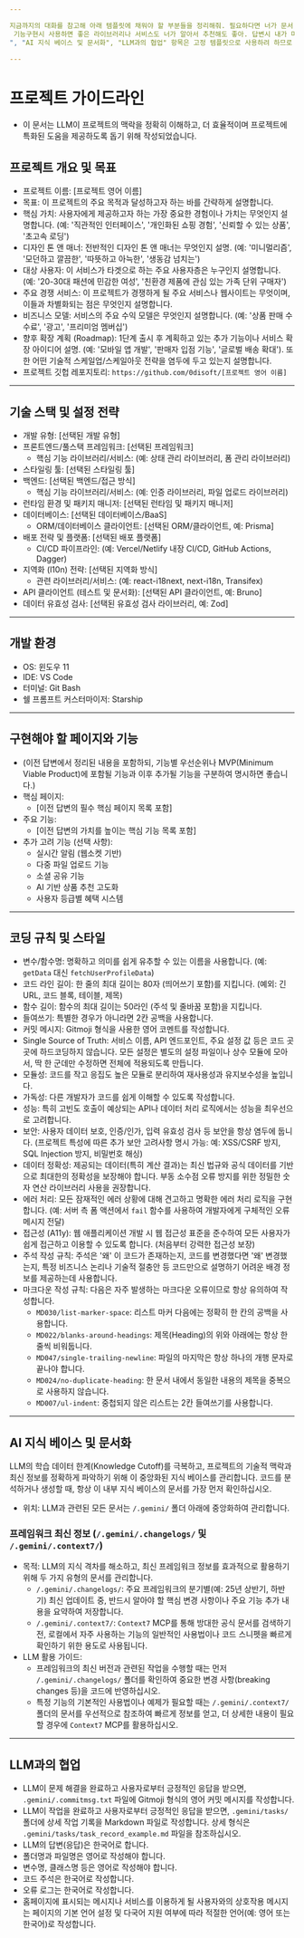 ```yaml
---

지금까지의 대화를 참고해 아래 템플릿에 채워야 할 부분들을 정리해줘. 필요하다면 너가 문서 형식을 임의적으로 필요한만큼 추가하거나 수정해도 상관없고 아까 답변과 다르게 생각이 바뀌어 변경사항이 있다면 수정해도 좋음.
 기능구현시 사용하면 좋은 라이브러리나 서비스도 너가 알아서 추천해도 좋아. 답변시 내가 마크다운 문법 형식을 눈으로 볼수 있게끔 하고, 너가 답변한 것에 복사 붙여넣기 버튼도 내가 사용할 수 있게 해줘. 그래야 .md 파일에 쉽게 붙여넣을수 있으니까. 마크다운 형식 작성시 볼드체(**)는 사용하지마. 필요없는 부분은 적당히 생략하고 작성해도 좋아. "개발 환경", "코딩 규칙 및 스타일
", "AI 지식 베이스 및 문서화", "LLM과의 협업" 항목은 고정 템플릿으로 사용하려 하므로 수정할 필요 없이 그대로 출력하면 돼.

---
```


# 프로젝트 가이드라인

* 이 문서는 LLM이 프로젝트의 맥락을 정확히 이해하고, 더 효율적이며 프로젝트에 특화된 도움을 제공하도록 돕기 위해 작성되었습니다.

## 프로젝트 개요 및 목표

* 프로젝트 이름: [프로젝트 영어 이름]
* 목표: 이 프로젝트의 주요 목적과 달성하고자 하는 바를 간략하게 설명합니다.
* 핵심 가치: 사용자에게 제공하고자 하는 가장 중요한 경험이나 가치는 무엇인지 설명합니다. (예: '직관적인 인터페이스', '개인화된 쇼핑 경험', '신뢰할 수 있는 상품', '초고속 로딩')
* 디자인 톤 앤 매너: 전반적인 디자인 톤 앤 매너는 무엇인지 설명. (예: '미니멀리즘', '모던하고 깔끔한', '따뜻하고 아늑한', '생동감 넘치는')
* 대상 사용자: 이 서비스가 타겟으로 하는 주요 사용자층은 누구인지 설명합니다. (예: '20-30대 패션에 민감한 여성', '친환경 제품에 관심 있는 가족 단위 구매자')
* 주요 경쟁 서비스: 이 프로젝트가 경쟁하게 될 주요 서비스나 웹사이트는 무엇이며, 이들과 차별화되는 점은 무엇인지 설명합니다.
* 비즈니스 모델: 서비스의 주요 수익 모델은 무엇인지 설명합니다. (예: '상품 판매 수수료', '광고', '프리미엄 멤버십')
* 향후 확장 계획 (Roadmap): 1단계 출시 후 계획하고 있는 추가 기능이나 서비스 확장 아이디어 설명. (예: '모바일 앱 개발', '판매자 입점 기능', '글로벌 배송 확대'). 또한 어떤 기술적 스케일업/스케일아웃 전략을 염두에 두고 있는지 설명합니다.
* 프로젝트 깃헙 레포지토리: `https://github.com/0disoft/[프로젝트 영어 이름]`

---

## 기술 스택 및 설정 전략

* 개발 유형: [선택된 개발 유형]
* 프론트엔드/풀스택 프레임워크: [선택된 프레임워크]
  * 핵심 기능 라이브러리/서비스: (예: 상태 관리 라이브러리, 폼 관리 라이브러리)
* 스타일링 툴: [선택된 스타일링 툴]
* 백엔드: [선택된 백엔드/접근 방식]
  * 핵심 기능 라이브러리/서비스: (예: 인증 라이브러리, 파일 업로드 라이브러리)
* 런타임 환경 및 패키지 매니저: [선택된 런타임 및 패키지 매니저]
* 데이터베이스: [선택된 데이터베이스/BaaS]
  * ORM/데이터베이스 클라이언트: [선택된 ORM/클라이언트, 예: Prisma]
* 배포 전략 및 플랫폼: [선택된 배포 플랫폼]
  * CI/CD 파이프라인: (예: Vercel/Netlify 내장 CI/CD, GitHub Actions, Dagger)
* 지역화 (l10n) 전략: [선택된 지역화 방식]
  * 관련 라이브러리/서비스: (예: react-i18next, next-i18n, Transifex)
* API 클라이언트 (테스트 및 문서화): [선택된 API 클라이언트, 예: Bruno]
* 데이터 유효성 검사: [선택된 유효성 검사 라이브러리, 예: Zod]

---

## 개발 환경

* OS: 윈도우 11
* IDE: VS Code
* 터미널: Git Bash
* 쉘 프롬프트 커스터마이저: Starship

---

## 구현해야 할 페이지와 기능

* (이전 답변에서 정리된 내용을 포함하되, 기능별 우선순위나 MVP(Minimum Viable Product)에 포함될 기능과 이후 추가될 기능을 구분하여 명시하면 좋습니다.)
* 핵심 페이지:
  * [이전 답변의 필수 핵심 페이지 목록 포함]
* 주요 기능:
  * [이전 답변의 가치를 높이는 핵심 기능 목록 포함]
* 추가 고려 기능 (선택 사항):
  * 실시간 알림 (웹소켓 기반)
  * 다중 파일 업로드 기능
  * 소셜 공유 기능
  * AI 기반 상품 추천 고도화
  * 사용자 등급별 혜택 시스템

---

## 코딩 규칙 및 스타일

* 변수/함수명: 명확하고 의미를 쉽게 유추할 수 있는 이름을 사용합니다. (예: `getData` 대신 `fetchUserProfileData`)
* 코드 라인 길이: 한 줄의 최대 길이는 80자 (띄어쓰기 포함)를 지킵니다. (예외: 긴 URL, 코드 블록, 테이블, 제목)
* 함수 길이: 함수의 최대 길이는 50라인 (주석 및 줄바꿈 포함)을 지킵니다.
* 들여쓰기: 특별한 경우가 아니라면 2칸 공백을 사용합니다.
* 커밋 메시지: Gitmoji 형식을 사용한 영어 코멘트를 작성합니다.
* Single Source of Truth: 서비스 이름, API 엔드포인트, 주요 설정 값 등은 코드 곳곳에 하드코딩하지 않습니다. 모든 설정은 별도의 설정 파일이나 상수 모듈에 모아서, 딱 한 군데만 수정하면 전체에 적용되도록 만듭니다.
* 모듈성: 코드를 작고 응집도 높은 모듈로 분리하여 재사용성과 유지보수성을 높입니다.
* 가독성: 다른 개발자가 코드를 쉽게 이해할 수 있도록 작성합니다.
* 성능: 특히 고빈도 호출이 예상되는 API나 데이터 처리 로직에서는 성능을 최우선으로 고려합니다.
* 보안: 사용자 데이터 보호, 인증/인가, 입력 유효성 검사 등 보안을 항상 염두에 둡니다. (프로젝트 특성에 따른 추가 보안 고려사항 명시 가능: 예: XSS/CSRF 방지, SQL Injection 방지, 비밀번호 해싱)
* 데이터 정확성: 제공되는 데이터(특히 계산 결과)는 최신 법규와 공식 데이터를 기반으로 최대한의 정확성을 보장해야 합니다. 부동 소수점 오류 방지를 위한 정밀한 숫자 연산 라이브러리 사용을 권장합니다.
* 에러 처리: 모든 잠재적인 에러 상황에 대해 견고하고 명확한 에러 처리 로직을 구현합니다. (예: 서버 측 폼 액션에서 `fail` 함수를 사용하여 개발자에게 구체적인 오류 메시지 전달)
* 접근성 (A11y): 웹 애플리케이션 개발 시 웹 접근성 표준을 준수하여 모든 사용자가 쉽게 접근하고 이용할 수 있도록 합니다. (처음부터 강력한 접근성 보장)
* 주석 작성 규칙: 주석은 '왜' 이 코드가 존재하는지, 코드를 변경했다면 '왜' 변경했는지, 특정 비즈니스 논리나 기술적 절충안 등 코드만으로 설명하기 어려운 배경 정보를 제공하는데 사용합니다.
* 마크다운 작성 규칙: 다음은 자주 발생하는 마크다운 오류이므로 항상 유의하여 작성합니다.
  * `MD030/list-marker-space`: 리스트 마커 다음에는 정확히 한 칸의 공백을 사용합니다.
  * `MD022/blanks-around-headings`: 제목(Heading)의 위와 아래에는 항상 한 줄씩 비워둡니다.
  * `MD047/single-trailing-newline`: 파일의 마지막은 항상 하나의 개행 문자로 끝나야 합니다.
  * `MD024/no-duplicate-heading`: 한 문서 내에서 동일한 내용의 제목을 중복으로 사용하지 않습니다.
  * `MD007/ul-indent`: 중첩되지 않은 리스트는 2칸 들여쓰기를 사용합니다.

---

## AI 지식 베이스 및 문서화

LLM의 학습 데이터 한계(Knowledge Cutoff)를 극복하고, 프로젝트의 기술적 맥락과 최신 정보를 정확하게 파악하기 위해 이 중앙화된 지식 베이스를 관리합니다. 코드를 분석하거나 생성할 때, 항상 이 내부 지식 베이스의 문서를 가장 먼저 확인하십시오.

* 위치: LLM과 관련된 모든 문서는 `/.gemini/` 폴더 아래에 중앙화하여 관리합니다.

### 프레임워크 최신 정보 (`/.gemini/.changelogs/` 및 `/.gemini/.context7/`)

* 목적: LLM의 지식 격차를 해소하고, 최신 프레임워크 정보를 효과적으로 활용하기 위해 두 가지 유형의 문서를 관리합니다.
  * `/.gemini/.changelogs/`: 주요 프레임워크의 분기별(예: 25년 상반기, 하반기) 최신 업데이트 중, 반드시 알아야 할 핵심 변경 사항이나 주요 기능 추가 내용을 요약하여 저장합니다.
  * `/.gemini/.context7/`: `Context7` MCP를 통해 방대한 공식 문서를 검색하기 전, 로컬에서 자주 사용하는 기능의 일반적인 사용법이나 코드 스니펫을 빠르게 확인하기 위한 용도로 사용됩니다.
* LLM 활용 가이드:
  * 프레임워크의 최신 버전과 관련된 작업을 수행할 때는 먼저 `/.gemini/.changelogs/` 폴더를 확인하여 중요한 변경 사항(breaking changes 등)을 코드에 반영하십시오.
  * 특정 기능의 기본적인 사용법이나 예제가 필요할 때는 `/.gemini/.context7/` 폴더의 문서를 우선적으로 참조하여 빠르게 정보를 얻고, 더 상세한 내용이 필요할 경우에 `Context7` MCP를 활용하십시오.

---

## LLM과의 협업

* LLM이 문제 해결을 완료하고 사용자로부터 긍정적인 응답을 받으면, `.gemini/.commitmsg.txt` 파일에 Gitmoji 형식의 영어 커밋 메시지를 작성합니다.
* LLM이 작업을 완료하고 사용자로부터 긍정적인 응답을 받으면, `.gemini/tasks/` 폴더에 상세 작업 기록을 Markdown 파일로 작성합니다. 상세 형식은 `.gemini/tasks/task_record_example.md` 파일을 참조하십시오.
* LLM의 답변(응답)은 한국어로 합니다.
* 폴더명과 파일명은 영어로 작성해야 합니다.
* 변수명, 클래스명 등은 영어로 작성해야 합니다.
* 코드 주석은 한국어로 작성합니다.
* 오류 로그는 한국어로 작성합니다.
* 홈페이지에 표시되는 메시지나 서비스를 이용하게 될 사용자와의 상호작용 메시지는 페이지의 기본 언어 설정 및 다국어 지원 여부에 따라 적절한 언어(예: 영어 또는 한국어)로 작성합니다.
